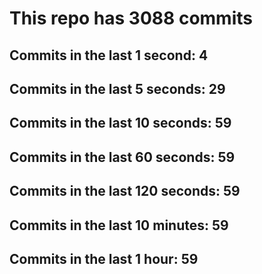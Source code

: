 # This repo has 3088 commits

## Commits in the last 1 second: 4
## Commits in the last 5 seconds: 29
## Commits in the last 10 seconds: 59
## Commits in the last 60 seconds: 59
## Commits in the last 120 seconds: 59
## Commits in the last 10 minutes: 59
## Commits in the last 1 hour: 59
